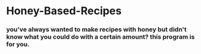 # Honey-Based-Recipes
### you've always wanted to make recipes with honey but didn't know what you could do with a certain amount? this program is for you.
